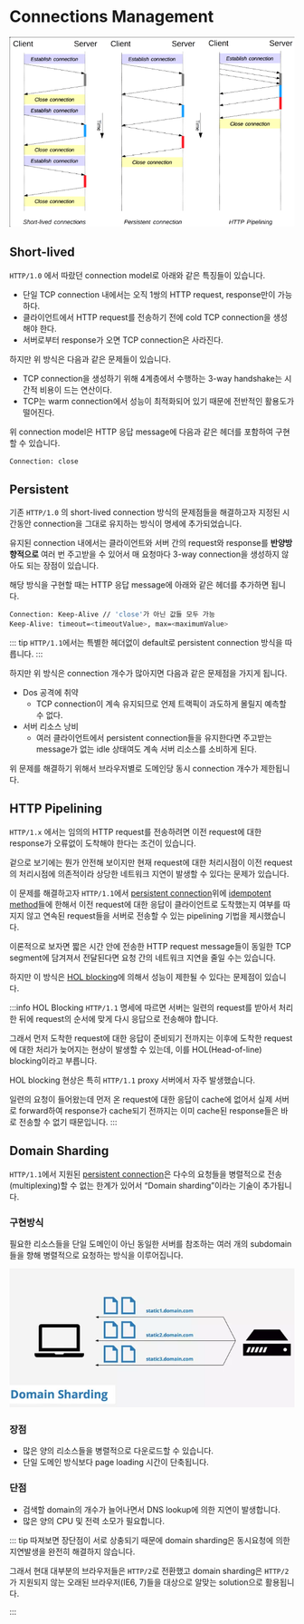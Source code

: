 # Connections Management

<p align="center">
    <img src="../_images/connection_management.png" alt="Connection Management"/>
</p>

## Short-lived

`HTTP/1.0` 에서 따랐던 connection model로 아래와 같은 특징들이 있습니다.

- 단일 TCP connection 내에서는 오직 1쌍의 HTTP request, response만이 가능하다.
- 클라이언트에서 HTTP request를 전송하기 전에 cold TCP connection을 생성해야 한다.
- 서버로부터 response가 오면 TCP connection은 사라진다.

하지만 위 방식은 다음과 같은 문제들이 있습니다.

- TCP connection을 생성하기 위해 4계층에서 수행하는 3-way handshake는 시간적 비용이 드는 연산이다.
- TCP는 warm connection에서 성능이 최적화되어 있기 때문에 전반적인 활용도가 떨어진다.

위 connection model은 HTTP 응답 message에 다음과 같은 헤더를 포함하여 구현할 수 있습니다.

```bash
Connection: close
```

## Persistent

기존 `HTTP/1.0` 의 short-lived connection 방식의 문제점들을 해결하고자 지정된 시간동안 connection을 그대로 유지하는 방식이 명세에 추가되었습니다.

유지된 connection 내에서는 클라이언트와 서버 간의 request와 response를 **반양방향적으로** 여러 번 주고받을 수 있어서 매 요청마다 3-way connection을 생성하지 않아도 되는 장점이 있습니다.

해당 방식을 구현할 때는 HTTP 응답 message에 아래와 같은 헤더를 추가하면 됩니다.

```bash
Connection: Keep-Alive // 'close'가 아닌 값들 모두 가능
Keep-Alive: timeout=<timeoutValue>, max=<maximumValue>
```

::: tip
`HTTP/1.1`에서는 특별한 헤더없이 default로 persistent connection 방식을 따릅니다.
:::

하지만 위 방식은 connection 개수가 많아지면 다음과 같은 문제점을 가지게 됩니다.

- Dos 공격에 취약
  - TCP connection이 계속 유지되므로 언제 트랙픽이 과도하게 몰릴지 예측할 수 없다.
- 서버 리소스 낭비
  - 여러 클라이언트에서 persistent connection들을 유지한다면 주고받는 message가 없는 idle 상태여도 계속 서버 리소스를 소비하게 된다.

위 문제를 해결하기 위해서 브라우저별로 도메인당 동시 connection 개수가 제한됩니다.

## HTTP Pipelining

`HTTP/1.x` 에서는 임의의 HTTP request를 전송하려면 이전 request에 대한 response가 오류없이 도착해야 한다는 조건이 있습니다.

겉으로 보기에는 뭔가 안전해 보이지만 현재 request에 대한 처리시점이 이전 request의 처리시점에 의존적이라 상당한 네트워크 지연이 발생할 수 있다는 문제가 있습니다.

이 문제를 해결하고자 `HTTP/1.1`에서 [persistent connection](#persistent)위에 [idempotent method](../http1/methods#idempotent)들에 한해서 이전 request에 대한 응답이 클라이언트로 도착했는지 여부를 따지지 않고 연속된 request들을 서버로 전송할 수 있는 pipelining 기법을 제시했습니다.

이론적으로 보자면 짧은 시간 안에 전송한 HTTP request message들이 동일한 TCP segment에 담겨져서 전달된다면 요청 간의 네트워크 지연을 줄일 수는 있습니다.

하지만 이 방식은 [HOL blocking](https://en.wikipedia.org/wiki/Head-of-line_blocking)에 의해서 성능이 제한될 수 있다는 문제점이 있습니다.

:::info HOL Blocking
`HTTP/1.1` 명세에 따르면 서버는 일련의 request를 받아서 처리한 뒤에 request의 순서에 맞게 다시 응답으로 전송해야 합니다.

그래서 먼저 도착한 request에 대한 응답이 준비되기 전까지는 이후에 도착한 request에 대한 처리가 늦어지는 현상이 발생할 수 있는데, 이를 HOL(Head-of-line) blocking이라고 부릅니다.

HOL blocking 현상은 특히 `HTTP/1.1` proxy 서버에서 자주 발생했습니다.

일련의 요청이 들어왔는데 먼저 온 request에 대한 응답이 cache에 없어서 실제 서버로 forward하여 response가 cache되기 전까지는 이미 cache된 response들은 바로 전송할 수 없기 때문입니다.
:::

## Domain Sharding

`HTTP/1.1`에서 지원된 [persistent connection](#persistent)은 다수의 요청들을 병렬적으로 전송(multiplexing)할 수 없는 한계가 있어서 “Domain sharding”이라는 기술이 추가됩니다.

### 구현방식

필요한 리소스들을 단일 도메인이 아닌 동일한 서버를 참조하는 여러 개의 subdomain들을 향해 병렬적으로 요청하는 방식을 이루어집니다.

<p align="center">
    <img src="../_images/domain_sharding.png" placeholder="Domain Sharding" />
</p>

### 장점

- 많은 양의 리소스들을 병렬적으로 다운로드할 수 있습니다.
- 단일 도메인 방식보다 page loading 시간이 단축됩니다.

### 단점

- 검색할 domain의 개수가 늘어나면서 DNS lookup에 의한 지연이 발생합니다.
- 많은 양의 CPU 및 전력 소모가 필요합니다.

::: tip
따져보면 장단점이 서로 상충되기 때문에 domain sharding은 동시요청에 의한 지연발생을 완전히 해결하지 않습니다.

그래서 현대 대부분의 브라우저들은 `HTTP/2`로 전환했고 domain sharding은 `HTTP/2`가 지원되지 않는 오래된 브라우저(IE6, 7)들을 대상으로 알맞는 solution으로 활용됩니다.

:::
